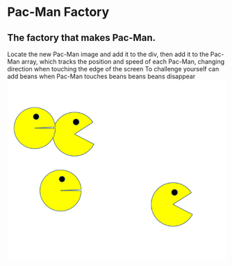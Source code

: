 # Pac-Man Factory
## The factory that makes Pac-Man.
Locate the new Pac-Man image and add it to the div, then add it to the Pac-Man array, which tracks the position and speed of each Pac-Man, changing direction when touching the edge of the screen
To challenge yourself can add beans when Pac-Man touches beans beans beans disappear  
<img src="./images/Pac-Man.Png" wihth='300'/>
